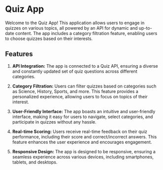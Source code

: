 # Quiz App

Welcome to the Quiz App! This application allows users to engage in quizzes on various topics, all powered by an API for dynamic and up-to-date content. The app includes a category filtration feature, enabling users to choose quizzes based on their interests.

## Features

1. **API Integration:** The app is connected to a Quiz API, ensuring a diverse and constantly updated set of quiz questions across different categories.

2. **Category Filtration:** Users can filter quizzes based on categories such as Science, History, Sports, and more. This feature provides a personalized experience, allowing users to focus on topics of their interest.

3. **User-Friendly Interface:** The app boasts an intuitive and user-friendly interface, making it easy for users to navigate, select categories, and participate in quizzes without any hassle.

4. **Real-time Scoring:** Users receive real-time feedback on their quiz performance, including their score and correct/incorrect answers. This feature enhances the user experience and encourages engagement.

5. **Responsive Design:** The app is designed to be responsive, ensuring a seamless experience across various devices, including smartphones, tablets, and desktops.



